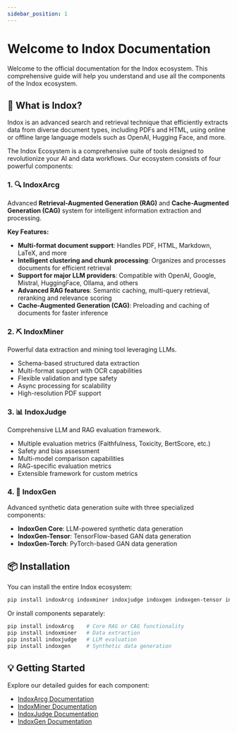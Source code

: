 ```yaml
---
sidebar_position: 1
---
```


# Welcome to Indox Documentation

Welcome to the official documentation for the Indox ecosystem. This comprehensive guide will help you understand and use all the components of the Indox ecosystem.

## 🌟 What is Indox?

Indox is an advanced search and retrieval technique that efficiently extracts data from diverse document types, including PDFs and HTML, using online or offline large language models such as OpenAI, Hugging Face, and more.

The Indox Ecosystem is a comprehensive suite of tools designed to revolutionize your AI and data workflows. Our ecosystem consists of four powerful components:

### 1. 🔍 IndoxArcg

Advanced **Retrieval-Augmented Generation (RAG)** and **Cache-Augmented Generation (CAG)** system for intelligent information extraction and processing.

**Key Features:**

- **Multi-format document support**: Handles PDF, HTML, Markdown, LaTeX, and more
- **Intelligent clustering and chunk processing**: Organizes and processes documents for efficient retrieval
- **Support for major LLM providers**: Compatible with OpenAI, Google, Mistral, HuggingFace, Ollama, and others
- **Advanced RAG features**: Semantic caching, multi-query retrieval, reranking and relevance scoring
- **Cache-Augmented Generation (CAG)**: Preloading and caching of documents for faster inference

### 2. ⛏️ IndoxMiner

Powerful data extraction and mining tool leveraging LLMs.

- Schema-based structured data extraction
- Multi-format support with OCR capabilities
- Flexible validation and type safety
- Async processing for scalability
- High-resolution PDF support

### 3. 📊 IndoxJudge

Comprehensive LLM and RAG evaluation framework.

- Multiple evaluation metrics (Faithfulness, Toxicity, BertScore, etc.)
- Safety and bias assessment
- Multi-model comparison capabilities
- RAG-specific evaluation metrics
- Extensible framework for custom metrics

### 4. 🔄 IndoxGen

Advanced synthetic data generation suite with three specialized components:

- **IndoxGen Core**: LLM-powered synthetic data generation
- **IndoxGen-Tensor**: TensorFlow-based GAN data generation
- **IndoxGen-Torch**: PyTorch-based GAN data generation

## 📦 Installation

You can install the entire Indox ecosystem:

```bash
pip install indoxArcg indoxminer indoxjudge indoxgen indoxgen-tensor indoxgen-torch
```

Or install components separately:

```bash
pip install indoxArcg    # Core RAG or CAG functionality
pip install indoxminer   # Data extraction
pip install indoxjudge   # LLM evaluation
pip install indoxgen     # Synthetic data generation
```

## 💡 Getting Started

Explore our detailed guides for each component:

- [IndoxArcg Documentation](./indoxarcg/index)
- [IndoxMiner Documentation](./indoxminer/classification/Classification_module)
- [IndoxJudge Documentation](./indoxjudge/overview/introduction)
- [IndoxGen Documentation](./indoxgen/GenerativeDataSynth)
